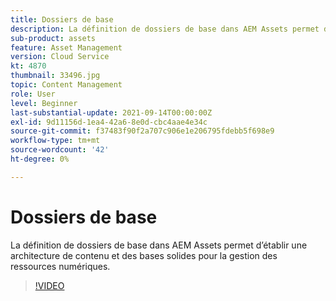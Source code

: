 ```yaml
---
title: Dossiers de base
description: La définition de dossiers de base dans AEM Assets permet d’établir une architecture de contenu et des bases solides pour la gestion des ressources numériques.
sub-product: assets
feature: Asset Management
version: Cloud Service
kt: 4870
thumbnail: 33496.jpg
topic: Content Management
role: User
level: Beginner
last-substantial-update: 2021-09-14T00:00:00Z
exl-id: 9d11156d-1ea4-42a6-8e0d-cbc4aae4e34c
source-git-commit: f37483f90f2a707c906e1e206795fdebb5f698e9
workflow-type: tm+mt
source-wordcount: '42'
ht-degree: 0%

---
```


# Dossiers de base

La définition de dossiers de base dans AEM Assets permet d’établir une architecture de contenu et des bases solides pour la gestion des ressources numériques.

>[!VIDEO](https://video.tv.adobe.com/v/33496/?quality=12&learn=on&hidetitle=true)

